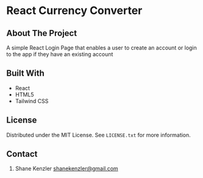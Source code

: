 # React Currency Converter

## About The Project

A simple React Login Page that enables a user to create an account or login to the app if they have an existing account

## Built With

- React
- HTML5
- Tailwind CSS

## License

Distributed under the MIT License. See `LICENSE.txt` for more information.

## Contact

1. Shane Kenzler <shanekenzler@gmail.com>
